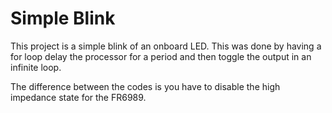 # Simple Blink
This project is a simple blink of an onboard LED. This was done by having a for loop delay the processor for a period and 
then toggle the output in an infinite loop.


The difference between the codes is you have to disable the high impedance state for the FR6989.